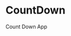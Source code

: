 # CountDown
 Count Down App
      
              
                                                                
                                                                                    
                                                                                         
                                                                            
                                                                
                                          
                       
                   
    
 
   
